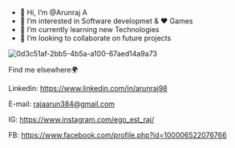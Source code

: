 - 👋 Hi, I’m @Arunraj A
- 👀 I’m interested in Software developmet & ❤ Games
- 🌱 I’m currently learning new Technologies
- 💞️ I’m looking to collaborate on future projects 

<!---
Arunraj98/Arunraj98 is a ✨ special ✨ repository because its `README.md` (this file) appears on your GitHub profile.
You can click the Preview link to take a look at your changes.
--->
![0d3c51af-2bb5-4b5a-a100-67aed14a9a73](https://user-images.githubusercontent.com/67274985/162584912-c4750922-7ecf-4f9b-92d2-d6543d8308c6.jpg)

Find me elsewhere🌍

Linkedin: https://www.linkedin.com/in/arunraj98

E-mail: rajaarun384@gmail.com

IG: https://www.instagram.com/ego_est_raj/

FB: https://www.facebook.com/profile.php?id=100006522076766
